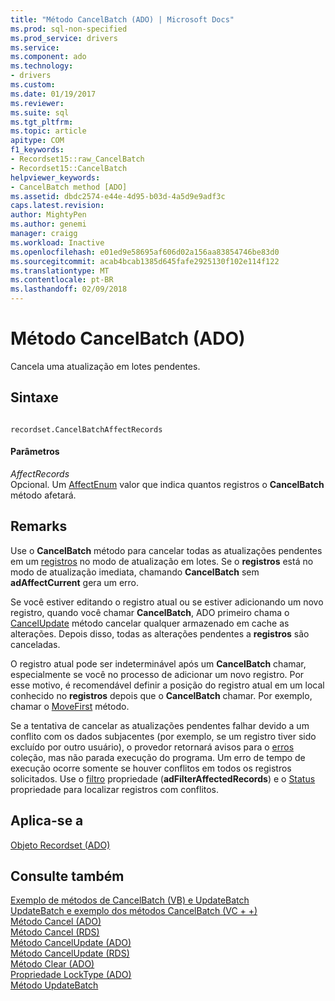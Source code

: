 ```yaml
---
title: "Método CancelBatch (ADO) | Microsoft Docs"
ms.prod: sql-non-specified
ms.prod_service: drivers
ms.service: 
ms.component: ado
ms.technology:
- drivers
ms.custom: 
ms.date: 01/19/2017
ms.reviewer: 
ms.suite: sql
ms.tgt_pltfrm: 
ms.topic: article
apitype: COM
f1_keywords:
- Recordset15::raw_CancelBatch
- Recordset15::CancelBatch
helpviewer_keywords:
- CancelBatch method [ADO]
ms.assetid: dbdc2574-e44e-4d95-b03d-4a5d9e9adf3c
caps.latest.revision: 
author: MightyPen
ms.author: genemi
manager: craigg
ms.workload: Inactive
ms.openlocfilehash: e01ed9e58695af606d02a156aa83854746be83d0
ms.sourcegitcommit: acab4bcab1385d645fafe2925130f102e114f122
ms.translationtype: MT
ms.contentlocale: pt-BR
ms.lasthandoff: 02/09/2018
---
```

# <a name="cancelbatch-method-ado"></a>Método CancelBatch (ADO)
Cancela uma atualização em lotes pendentes.  
  
## <a name="syntax"></a>Sintaxe  
  
```  
  
recordset.CancelBatchAffectRecords  
```  
  
#### <a name="parameters"></a>Parâmetros  
 *AffectRecords*  
 Opcional. Um [AffectEnum](../../../ado/reference/ado-api/affectenum.md) valor que indica quantos registros o **CancelBatch** método afetará.  
  
## <a name="remarks"></a>Remarks  
 Use o **CancelBatch** método para cancelar todas as atualizações pendentes em um [registros](../../../ado/reference/ado-api/recordset-object-ado.md) no modo de atualização em lotes. Se o **registros** está no modo de atualização imediata, chamando **CancelBatch** sem **adAffectCurrent** gera um erro.  
  
 Se você estiver editando o registro atual ou se estiver adicionando um novo registro, quando você chamar **CancelBatch**, ADO primeiro chama o [CancelUpdate](../../../ado/reference/ado-api/cancelupdate-method-ado.md) método cancelar qualquer armazenado em cache as alterações. Depois disso, todas as alterações pendentes a **registros** são canceladas.  
  
 O registro atual pode ser indeterminável após um **CancelBatch** chamar, especialmente se você no processo de adicionar um novo registro. Por esse motivo, é recomendável definir a posição do registro atual em um local conhecido no **registros** depois que o **CancelBatch** chamar. Por exemplo, chamar o [MoveFirst](../../../ado/reference/ado-api/movefirst-movelast-movenext-and-moveprevious-methods-ado.md) método.  
  
 Se a tentativa de cancelar as atualizações pendentes falhar devido a um conflito com os dados subjacentes (por exemplo, se um registro tiver sido excluído por outro usuário), o provedor retornará avisos para o [erros](../../../ado/reference/ado-api/errors-collection-ado.md) coleção, mas não parada execução do programa. Um erro de tempo de execução ocorre somente se houver conflitos em todos os registros solicitados. Use o [filtro](../../../ado/reference/ado-api/filter-property.md) propriedade (**adFilterAffectedRecords**) e o [Status](../../../ado/reference/ado-api/status-property-ado-recordset.md) propriedade para localizar registros com conflitos.  
  
## <a name="applies-to"></a>Aplica-se a  
 [Objeto Recordset (ADO)](../../../ado/reference/ado-api/recordset-object-ado.md)  
  
## <a name="see-also"></a>Consulte também  
 [Exemplo de métodos de CancelBatch (VB) e UpdateBatch](../../../ado/reference/ado-api/updatebatch-and-cancelbatch-methods-example-vb.md)   
 [UpdateBatch e exemplo dos métodos CancelBatch (VC + +)](../../../ado/reference/ado-api/updatebatch-and-cancelbatch-methods-example-vc.md)   
 [Método Cancel (ADO)](../../../ado/reference/ado-api/cancel-method-ado.md)   
 [Método Cancel (RDS)](../../../ado/reference/rds-api/cancel-method-rds.md)   
 [Método CancelUpdate (ADO)](../../../ado/reference/ado-api/cancelupdate-method-ado.md)   
 [Método CancelUpdate (RDS)](../../../ado/reference/rds-api/cancelupdate-method-rds.md)   
 [Método Clear (ADO)](../../../ado/reference/ado-api/clear-method-ado.md)   
 [Propriedade LockType (ADO)](../../../ado/reference/ado-api/locktype-property-ado.md)   
 [Método UpdateBatch](../../../ado/reference/ado-api/updatebatch-method.md)
